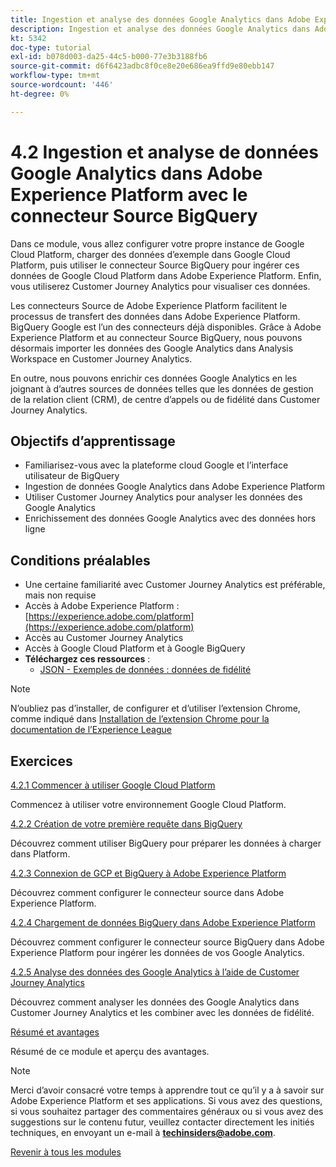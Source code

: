 ```yaml
---
title: Ingestion et analyse des données Google Analytics dans Adobe Experience Platform avec le connecteur Source BigQuery
description: Ingestion et analyse des données Google Analytics dans Adobe Experience Platform avec le connecteur Source BigQuery
kt: 5342
doc-type: tutorial
exl-id: b078d003-da25-44c5-b000-77e3b3188fb6
source-git-commit: d6f6423adbc8f0ce8e20e686ea9ffd9e80ebb147
workflow-type: tm+mt
source-wordcount: '446'
ht-degree: 0%

---
```


# 4.2 Ingestion et analyse de données Google Analytics dans Adobe Experience Platform avec le connecteur Source BigQuery

Dans ce module, vous allez configurer votre propre instance de Google Cloud Platform, charger des données d’exemple dans Google Cloud Platform, puis utiliser le connecteur Source BigQuery pour ingérer ces données de Google Cloud Platform dans Adobe Experience Platform. Enfin, vous utiliserez Customer Journey Analytics pour visualiser ces données.

Les connecteurs Source de Adobe Experience Platform facilitent le processus de transfert des données dans Adobe Experience Platform. BigQuery Google est l’un des connecteurs déjà disponibles. Grâce à Adobe Experience Platform et au connecteur Source BigQuery, nous pouvons désormais importer les données des Google Analytics dans Analysis Workspace en Customer Journey Analytics.

En outre, nous pouvons enrichir ces données Google Analytics en les joignant à d’autres sources de données telles que les données de gestion de la relation client (CRM), de centre d’appels ou de fidélité dans Customer Journey Analytics.

## Objectifs d’apprentissage

- Familiarisez-vous avec la plateforme cloud Google et l’interface utilisateur de BigQuery
- Ingestion de données Google Analytics dans Adobe Experience Platform
- Utiliser Customer Journey Analytics pour analyser les données des Google Analytics
- Enrichissement des données Google Analytics avec des données hors ligne

## Conditions préalables

- Une certaine familiarité avec Customer Journey Analytics est préférable, mais non requise
- Accès à Adobe Experience Platform : [https://experience.adobe.com/platform](https://experience.adobe.com/platform)
- Accès au Customer Journey Analytics
- Accès à Google Cloud Platform et à Google BigQuery
- **Téléchargez ces ressources** :
   - [JSON - Exemples de données : données de fidélité](./../../../assets/json/bqLoyalty.json)

>[!NOTE]
>
>N’oubliez pas d’installer, de configurer et d’utiliser l’extension Chrome, comme indiqué dans [Installation de l’extension Chrome pour la documentation de l’Experience League ](../../gettingstarted/gettingstarted/ex1.md)

## Exercices

[4.2.1 Commencer à utiliser Google Cloud Platform](./ex1.md)

Commencez à utiliser votre environnement Google Cloud Platform.

[4.2.2 Création de votre première requête dans BigQuery](./ex2.md)

Découvrez comment utiliser BigQuery pour préparer les données à charger dans Platform.

[4.2.3 Connexion de GCP et BigQuery à Adobe Experience Platform](./ex3.md)

Découvrez comment configurer le connecteur source dans Adobe Experience Platform.

[4.2.4 Chargement de données BigQuery dans Adobe Experience Platform](./ex4.md)

Découvrez comment configurer le connecteur source BigQuery dans Adobe Experience Platform pour ingérer les données de vos Google Analytics.

[4.2.5 Analyse des données des Google Analytics à l’aide de Customer Journey Analytics](./ex5.md)

Découvrez comment analyser les données des Google Analytics dans Customer Journey Analytics et les combiner avec les données de fidélité.

[Résumé et avantages](./summary.md)

Résumé de ce module et aperçu des avantages.

>[!NOTE]
>
>Merci d’avoir consacré votre temps à apprendre tout ce qu’il y a à savoir sur Adobe Experience Platform et ses applications. Si vous avez des questions, si vous souhaitez partager des commentaires généraux ou si vous avez des suggestions sur le contenu futur, veuillez contacter directement les initiés techniques, en envoyant un e-mail à **techinsiders@adobe.com**.

[Revenir à tous les modules](../../../overview.md)
